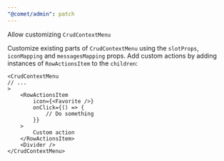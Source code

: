 ```yaml
---
"@comet/admin": patch
---
```


Allow customizing `CrudContextMenu`

Customize existing parts of `CrudContextMenu` using the `slotProps`, `iconMapping` and `messagesMapping` props.
Add custom actions by adding instances of `RowActionsItem` to the `children`:

```tsx
<CrudContextMenu
// ...
>
    <RowActionsItem
        icon={<Favorite />}
        onClick={() => {
            // Do something
        }}
    >
        Custom action
    </RowActionsItem>
    <Divider />
</CrudContextMenu>
```
